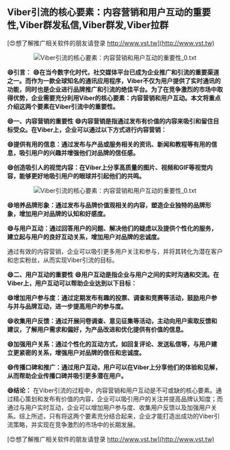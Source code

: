 ## **Viber引流的核心要素：内容营销和用户互动的重要性,Viber群发私信,Viber群发,Viber拉群**

[😍想了解推广相关软件的朋友请登录 http://www.vst.tw](http://www.vst.tw)

 <center><img src="https://vst.tw/MP4/tuiguang/png/5.png" alt="Viber引流的核心要素：内容营销和用户互动的重要性_0.txt"></center>

**😄引言：**
**😄在当今数字化时代，社交媒体平台已成为企业推广和引流的重要渠道之一。而作为一款全球知名的通讯应用程序，Viber不仅为用户提供了实时通讯的功能，同时也是企业进行品牌推广和引流的绝佳平台。为了在竞争激烈的市场中取得优势，企业需要充分利用Viber的核心要素：内容营销和用户互动。本文将重点介绍这两个要素在Viber引流中的重要性。**

**😄一、内容营销的重要性**
**😄内容营销是指通过发布有价值的内容来吸引和留住目标受众。在Viber上，企业可以通过以下方式进行内容营销：**

**😄提供有用的信息：通过发布与产品或服务相关的资讯、新闻和教程等有用的信息，吸引用户的兴趣并增强他们对品牌的信任感。**

**😄创造吸引人的视觉内容：在Viber上分享高质量的图片、视频和GIF等视觉内容，能够更好地吸引用户的眼球并引起他们的共鸣。**

 <center><img src="https://vst.tw/MP4/tuiguang/png/8.png" alt="Viber引流的核心要素：内容营销和用户互动的重要性_0.txt"></center>

**😄培养品牌形象：通过发布与品牌价值观相关的内容，塑造企业独特的品牌形象，增加用户对品牌的认知和好感度。**

**😄与用户互动：通过回答用户的问题、解决他们的疑虑以及提供个性化的服务，建立起与用户的良好互动关系，增加用户对品牌的忠诚度。**

通过有效的内容营销，企业可以吸引更多用户关注和参与，并将其转化为潜在客户和忠实粉丝，从而实现Viber引流的目标。

**😄二、用户互动的重要性**
**😄用户互动是指企业与用户之间的实时沟通和交流。在Viber上，用户互动可以帮助企业达到以下目标：**

**😄增加用户参与度：通过定期发布有趣的投票、调查和竞赛等活动，鼓励用户参与并与品牌互动，进一步提高用户的参与度。**

**😄收集用户反馈：通过开展问卷调查、意见征集等活动，主动向用户索取反馈和建议，了解用户需求和偏好，为产品改进和优化提供有价值的信息。**

**😄加强用户关系：通过个性化的互动方式，如回复评论、发送私信等，与用户建立更紧密的关系，增强用户对品牌的信任和忠诚度。**

**😄传播口碑和推广：通过用户互动，用户可以在Viber上分享他们的体验和见解，从而帮助企业传播口碑并吸引更多潜在用户。**

**😄结论：**
在Viber引流的过程中，内容营销和用户互动是不可或缺的核心要素。通过精心策划和发布有价值的内容，企业可以吸引用户的关注并提高品牌认知度；而通过与用户实时互动，企业可以增加用户参与度、收集用户反馈以及加强用户关系。综上所述，只有将这两个要素充分结合起来，企业才能打造出成功的Viber引流策略，并实现在竞争激烈的市场中的长期发展。

[😍想了解推广相关软件的朋友请登录 http://www.vst.tw](http://www.vst.tw)



